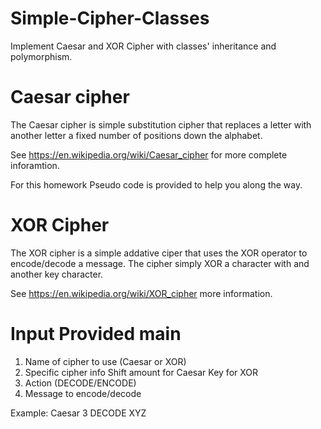 # Simple-Cipher-Classes
Implement Caesar and XOR Cipher with classes' inheritance and polymorphism.

Caesar cipher
===
The Caesar cipher is simple substitution cipher that replaces a letter
with another letter a fixed number of positions down the alphabet.

See https://en.wikipedia.org/wiki/Caesar_cipher for more complete inforamtion.

For this homework Pseudo code is provided to help you along the way.

XOR Cipher
===
The XOR cipher is a simple addative ciper that uses the XOR operator
to encode/decode a message. The cipher simply XOR a character with 
and another key character. 

See https://en.wikipedia.org/wiki/XOR_cipher more information.

Input Provided main
===
1. Name of cipher to use (Caesar or XOR)
2. Specific cipher info
   Shift amount for Caesar
   Key for XOR  
3. Action (DECODE/ENCODE)
4. Message to encode/decode

Example:
Caesar
3
DECODE
XYZ
